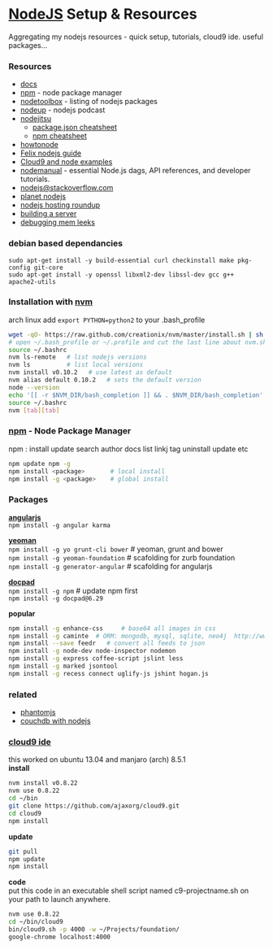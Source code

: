 [NodeJS](http://nodejs.org/) Setup & Resources 
=================================
Aggregating my nodejs resources - quick setup, tutorials, cloud9 ide. useful packages...

### Resources
- [docs](http://nodejs.org/api/)
- [npm](https://npmjs.org/) - node package manager
- [nodetoolbox](http://nodetoolbox.com/) - listing of nodejs packages
- [nodeup](http://nodeup.com/) - nodejs podcast
- [nodejitsu](http://docs.nodejitsu.com/)
   - [package.json cheatsheet](http://package.json.nodejitsu.com/)
   - [npm cheatsheet](http://blog.nodejitsu.com/npm-cheatsheet)
- [howtonode](http://howtonode.org)
- [Felix nodejs guide](http://nodeguide.com/)
- [Cloud9 and node examples](https://github.com/c9/nodemanual.org-examples)
- [nodemanual](https://github.com/c9/nodemanual.org) - essential Node.js dags, API references, and developer tutorials.
- [nodejs@stackoverflow.com](http://stackoverflow.com/questions/tagged/node.js)
- [planet nodejs](http://planetnodejs.com/)
- [nodejs hosting roundup](http://saewitz.com/node-dot-js-websocket-hosting-roundup/)
- [building a server](http://weblog.bocoup.com/node-stress-test-serv)
- [debugging mem leeks](http://dtrace.org/blogs/bmc/2012/05/05/debugging-node-js-memory-leaks/)

### debian based dependancies
```ag
sudo apt-get install -y build-essential curl checkinstall make pkg-config git-core   
sudo apt-get install -y openssl libxml2-dev libssl-dev gcc g++ apache2-utils   
```

### Installation with [nvm](https://raw.github.com/creationix/nvm)
arch linux add `export PYTHON=python2` to your .bash_profile    
```sh  
wget -qO- https://raw.github.com/creationix/nvm/master/install.sh | sh  
# open ~/.bash_profile or ~/.profile and cut the last line about nvm.sh and paste to end of your ~/.bashrc
source ~/.bashrc
nvm ls-remote   # list nodejs versions   
nvm ls          # list local versions    
nvm install v0.10.2   # use latest as default
nvm alias default 0.10.2   # sets the default version
node --version     
echo '[[ -r $NVM_DIR/bash_completion ]] && . $NVM_DIR/bash_completion' >> .bashrc
source ~/.bashrc
nvm [tab][tab]
```
### [npm](https://npmjs.org/) - Node Package Manager
npm <command> : install update search author docs list linkj tag uninstall update etc   
```sh
npm update npm -g   
npm install <package>       # local install   
npm install -g <package>    # global install   
```
### Packages
[__angularjs__](http://angularjs.org/)    
`npm install -g angular karma`        

[__yeoman__](http://yeoman.io)   
`npm install -g yo grunt-cli bower`    # yeoman,  grunt and bower     
`npm install -g yeoman-foundation`     # scafolding for zurb foundation  
`npm install -g generator-angular`     # scafolding for angularjs 

[__docpad__](http://docpad.org/docs/plugins)    
`npm install -g npm`     # update npm first   
`npm install -g docpad@6.29`   

__popular__   
```sh
npm install -g enhance-css     # base64 all images in css   
npm install -g caminte  # ORM: mongodb, mysql, sqlite, neo4j  http://www.camintejs.com/   
npm install --save feedr   # convert all feeds to json    
npm install -g node-dev node-inspector nodemon
npm install -g express coffee-script jslint less   
npm install -g marked jsontool   
npm install -g recess connect uglify-js jshint hogan.js
```
### related
- [phantomjs](http://phantomjs.org/)
- [couchdb with nodejs](http://zoddy.github.com/cushion/)    

### [cloud9 ide](https://github.com/ajaxorg/cloud9) 
this worked on ubuntu 13.04 and manjaro (arch) 8.5.1     
__install__   
```sh
nvm install v0.8.22  
nvm use 0.8.22   
cd ~/bin   
git clone https://github.com/ajaxorg/cloud9.git 
cd cloud9
npm install
```
__update__   
```sh   
git pull       
npm update     
npm install      
```
__code__   
put this code in an executable shell script named c9-projectname.sh on your path to launch anywhere. 
```sh
nvm use 0.8.22  
cd ~/bin/cloud9   
bin/cloud9.sh -p 4000 -w ~/Projects/foundation/    
google-chrome localhost:4000 
```
